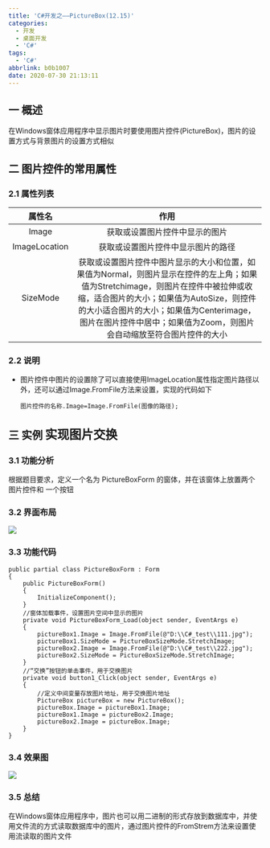 ```yaml
---
title: 'C#开发之——PictureBox(12.15)'
categories:
  - 开发
  - 桌面开发
  - 'C#'
tags:
  - 'C#'
abbrlink: b0b1007
date: 2020-07-30 21:13:11
---
```

## 一 概述

在Windows窗体应用程序中显示图片时要使用图片控件(PictureBox)，图片的设置方式与背景图片的设置方式相似

<!--more-->

## 二 图片控件的常用属性

### 2.1 属性列表

|    属性名     |                             作用                             |
| :-----------: | :----------------------------------------------------------: |
|     Image     |                获取或设置图片控件中显示的图片                |
| ImageLocation |              获取或设置图片控件中显示图片的路径              |
|   SizeMode    | 获取或设置图片控件中图片显示的大小和位置，如果值为Normal，则图片显示在控件的左上角；如果值为Stretchimage，则图片在控件中被拉伸或收缩，适合图片的大小；如果值为AutoSize，则控件的大小适合图片的大小；如果值为Centerimage，图片在图片控件中居中；如果值为Zoom，则图片会自动缩放至符合图片控件的大小 |

### 2.2 说明

* 图片控件中图片的设置除了可以直接使用ImageLocation属性指定图片路径以外，还可以通过Image.FromFile方法来设置，实现的代码如下

  ```
  图片控件的名称.Image=Image.FromFile(图像的路径);
  ```

## 三 实例  <font size=5> 实现图片交换 </font>

### 3.1 功能分析

 根据题目要求，定义一个名为 PictureBoxForm 的窗体，并在该窗体上放置两个图片控件和 一个按钮 

### 3.2 界面布局
![][1]

### 3.3 功能代码

```
public partial class PictureBoxForm : Form
{
    public PictureBoxForm()
    {
        InitializeComponent();
    }
    //窗体加载事件，设置图片空间中显示的图片
    private void PictureBoxForm_Load(object sender, EventArgs e)
    {
        pictureBox1.Image = Image.FromFile(@"D:\\C#_test\\111.jpg");
        pictureBox1.SizeMode = PictureBoxSizeMode.StretchImage;
        pictureBox2.Image = Image.FromFile(@"D:\\C#_test\\222.jpg");
        pictureBox2.SizeMode = PictureBoxSizeMode.StretchImage;
    }
    //“交换”按钮的单击事件，用于交换图片
    private void button1_Click(object sender, EventArgs e)
    {
        //定义中间变量存放图片地址，用于交换图片地址
        PictureBox pictureBox = new PictureBox();
        pictureBox.Image = pictureBox1.Image;
        pictureBox1.Image = pictureBox2.Image;
        pictureBox2.Image = pictureBox.Image;
    }
}
```

### 3.4 效果图
![][2]
### 3.5 总结
在Windows窗体应用程序中，图片也可以用二进制的形式存放到数据库中，并使用文件流的方式读取数据库中的图片，通过图片控件的FromStrem方法来设置使用流读取的图片文件



[1]:https://images.pgzxc.com/csharp-winform-pictureform-layout.png
[2]:https://images.pgzxc.com/csharp-winform-picturebox-view.gif

